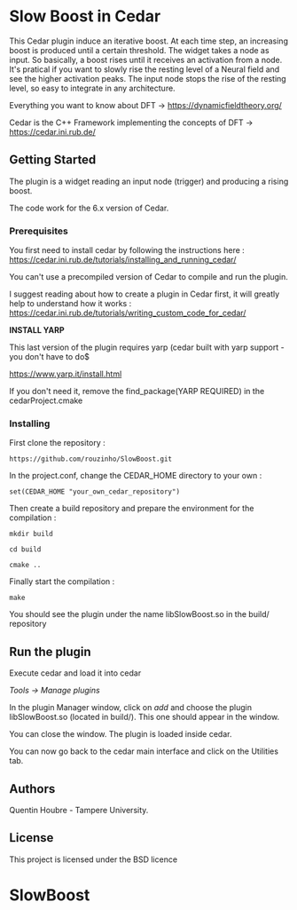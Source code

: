 # Slow Boost in Cedar

This Cedar plugin induce an iterative boost. At each time step, an increasing boost is produced until a certain threshold.
The widget takes a node as input. So basically, a boost rises until it receives an activation from a node.
It's pratical if you want to slowly rise the resting level of a Neural field and see the higher activation peaks. The input node stops the rise of the resting level, so easy to integrate in any architecture.

Everything you want to know about DFT -> https://dynamicfieldtheory.org/

Cedar is the C++ Framework implementing the concepts of DFT -> https://cedar.ini.rub.de/


## Getting Started

The plugin is a widget reading an input node (trigger) and producing a rising boost.

The code work for the 6.x version of Cedar.


### Prerequisites

You first need to install cedar by following the instructions here : https://cedar.ini.rub.de/tutorials/installing_and_running_cedar/

You can't use a precompiled version of Cedar to compile and run the plugin.

I suggest reading about how to create a plugin in Cedar first, it will greatly help to understand how it works : https://cedar.ini.rub.de/tutorials/writing_custom_code_for_cedar/

**INSTALL YARP**

This last version of the plugin requires yarp (cedar built with yarp support - you don't have to do$

https://www.yarp.it/install.html

If you don't need it, remove the find_package(YARP REQUIRED) in the cedarProject.cmake


### Installing

First clone the repository :

`https://github.com/rouzinho/SlowBoost.git`

In the project.conf, change the CEDAR_HOME directory to your own :

`set(CEDAR_HOME "your_own_cedar_repository")`

Then create a build repository and prepare the environment for the compilation :

`mkdir build`

`cd build`

`cmake ..`

Finally start the compilation :

`make`

You should see the plugin under the name libSlowBoost.so in the build/ repository

## Run the plugin

Execute cedar and load it into cedar 

*Tools -> Manage plugins*

In the plugin Manager window, click on *add* and choose the plugin libSlowBoost.so (located in build/). This one should appear in the window.

You can close the window. The plugin is loaded inside cedar.

You can now go back to the cedar main interface and click on the Utilities tab.


## Authors

Quentin Houbre - Tampere University.

## License

This project is licensed under the BSD licence


# SlowBoost
